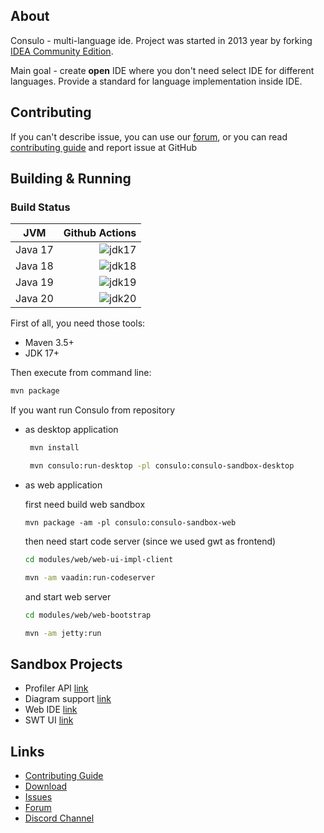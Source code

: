 ## About

Consulo - multi-language ide. Project was started in 2013 year by forking [IDEA Community Edition](https://github.com/JetBrains/intellij-community).

Main goal - create **open** IDE where you don't need select IDE for different languages. Provide a standard for language implementation inside IDE.

## Contributing

If you can't describe issue, you can use our [forum](https://discuss.consulo.io/), or you can read [contributing guide](https://github.com/consulo/consulo/blob/master/CONTRIBUTING.md)  and report issue at GitHub

## Building & Running

### Build Status

| JVM           | Github Actions|
| ------------- |-----------------:|
| Java 17       | ![jdk17](https://github.com/consulo/consulo/workflows/jdk17/badge.svg) |
| Java 18       | ![jdk18](https://github.com/consulo/consulo/workflows/jdk18/badge.svg) |
| Java 19       | ![jdk19](https://github.com/consulo/consulo/workflows/jdk19/badge.svg) |
| Java 20       | ![jdk20](https://github.com/consulo/consulo/workflows/jdk20/badge.svg) |

First of all, you need those tools:

 * Maven 3.5+
 * JDK 17+

Then execute from command line:

```sh
mvn package
```

If you want run Consulo from repository
 * as desktop application

   ```sh
    mvn install

    mvn consulo:run-desktop -pl consulo:consulo-sandbox-desktop
   ```

 * as web application

   first need build web sandbox
   ```
   mvn package -am -pl consulo:consulo-sandbox-web
   ```

   then need start code server (since we used gwt as frontend)

   ```sh
   cd modules/web/web-ui-impl-client

   mvn -am vaadin:run-codeserver
   ```

   and start web server

   ```sh
   cd modules/web/web-bootstrap

   mvn -am jetty:run
   ```

## Sandbox Projects

 * Profiler API [link](https://github.com/consulo/profiler-sandbox)
 * Diagram support [link](https://github.com/consulo/consulo/tree/master/modules/base/graph-api)
 * Web IDE [link](https://github.com/consulo/consulo/tree/master/modules/web)
 * SWT UI [link](https://github.com/consulo/consulo/tree/master/modules/desktop-swt)

## Links

* [Contributing Guide](https://github.com/consulo/consulo/blob/master/CONTRIBUTING.md)
* [Download](https://consulo.app)
* [Issues](https://github.com/consulo/consulo/issues)
* [Forum](https://https://github.com/consulo/consulo/discussions/)
* [Discord Channel](https://discord.gg/Ab3Ka5gTFv)
